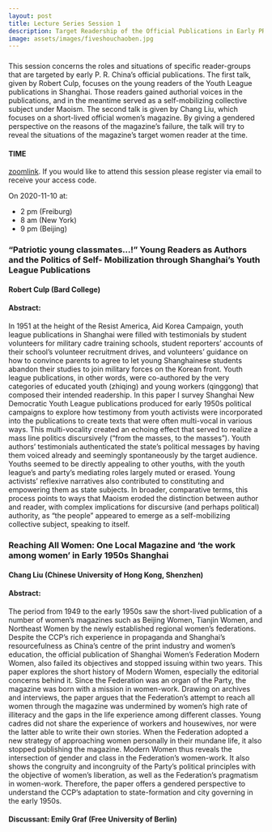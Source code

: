 ```yaml
---
layout: post
title: Lecture Series Session 1
description: Target Readership of the Official Publications in Early PRC"
image: assets/images/fiveshouchaoben.jpg
---
```


### 
This session concerns the roles and situations of specific reader-groups that are targeted by early P. R. China’s official publications. The first talk, given by Robert Culp, focuses on the young readers of the Youth League publications in Shanghai. Those readers gained authorial voices in the publications, and in the meantime served as a self-mobilizing collective subject under Maoism. The second talk is given by Chang Liu, which focuses on a short-lived official women’s magazine. By giving a gendered perspective on the reasons of the magazine’s failure, the talk will try to reveal the situations of the magazine’s target women reader at the time.

#### TIME
[zoomlink](https://uni-freiburg.zoom.us/j/83487054977). If you would like to attend this session please register via email to receive your access code. 

On 2020-11-10 at:
-  2 pm (Freiburg) 
-  8 am (New York) 
-  9 pm (Beijing)



###  “Patriotic young classmates…!” Young Readers as Authors and the Politics of Self- Mobilization through Shanghai’s Youth League Publications 
#### Robert Culp (Bard College)
#### Abstract: 
In 1951 at the height of the Resist America, Aid Korea Campaign, youth league publications in Shanghai were filled with testimonials by student volunteers for military cadre training schools, student reporters’ accounts of their school’s volunteer recruitment drives, and volunteers’ guidance on how to convince parents to agree to let young Shanghainese students abandon their studies to join military forces on the Korean front. Youth league publications, in other words, were co-authored by the very categories of educated youth (zhiqing) and young workers (qinggong) that composed their intended readership. 
In this paper I survey Shanghai New Democratic Youth League publications produced for early 1950s political campaigns to explore how testimony from youth activists were incorporated into the publications to create texts that were often multi-vocal in various ways. This multi-vocality created an echoing effect that served to realize a mass line politics discursively (“from the masses, to the masses”). Youth authors’ testimonials authenticated the state’s political messages by having them voiced already and seemingly spontaneously by the target audience. Youths seemed to be directly appealing to other youths, with the youth league’s and party’s mediating roles largely muted or erased. Young activists’ reflexive narratives also contributed to constituting and empowering them as state subjects. In broader, comparative terms, this process points to ways that Maoism eroded the distinction between author and reader, with complex implications for discursive (and perhaps political) authority, as “the people” appeared to emerge as a self-mobilizing collective subject, speaking to itself. 

###  Reaching All Women: One Local Magazine and ‘the work among women’ in Early 1950s Shanghai
#### Chang Liu (Chinese University of Hong Kong, Shenzhen)
#### Abstract:
The period from 1949 to the early 1950s saw the short-lived publication of a number of women’s magazines such as Beijing Women, Tianjin Women, and Northeast Women by the newly established regional women’s federations. Despite the CCP’s rich experience in propaganda and Shanghai’s resourcefulness as China’s centre of the print industry and women’s education, the official publication of Shanghai Women’s Federation Modern Women, also failed its objectives and stopped issuing within two years.
This paper explores the short history of Modern Women, especially the editorial concerns behind it. Since the Federation was an organ of the Party, the magazine was born with a mission in women-work. Drawing on archives and interviews, the paper argues that the Federation’s attempt to reach all women through the magazine was undermined by women’s high rate of illiteracy and the gaps in the life experience among different classes. Young cadres did not share the experience of workers and housewives, nor were the latter able to write their own stories. When the Federation adopted a new strategy of approaching women personally in their mundane life, it also stopped publishing the magazine. Modern Women thus reveals the intersection of gender and class in the Federation’s women-work. It also shows the congruity and incongruity of the Party’s political principles with the objective of women’s liberation, as well as the Federation’s pragmatism in women-work. Therefore, the paper offers a gendered perspective to understand the CCP’s adaptation to state-formation and city governing in the early 1950s.

#### Discussant: Emily Graf (Free University of Berlin)
